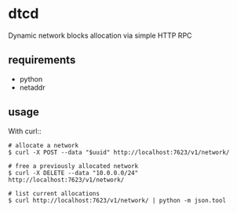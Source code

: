 dtcd
====

Dynamic network blocks allocation via simple HTTP RPC

requirements
------------

* python
* netaddr

usage
-----

With curl::

    # allocate a network
    $ curl -X POST --data "$uuid" http://localhost:7623/v1/network/

    # free a previously allocated network
    $ curl -X DELETE --data "10.0.0.0/24" http://localhost:7623/v1/network/

    # list current allocations
    $ curl http://localhost:7623/v1/network/ | python -m json.tool
